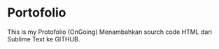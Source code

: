 # Portofolio
This is my Protofolio (OnGoing)
Menambahkan sourch code HTML dari Sublime Text ke GITHUB.
